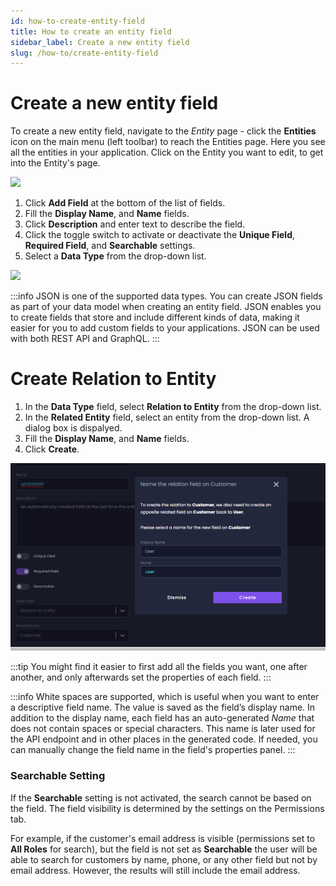 ```yaml
---
id: how-to-create-entity-field
title: How to create an entity field
sidebar_label: Create a new entity field
slug: /how-to/create-entity-field
---
```


# Create a new entity field

To create a new entity field,  navigate to the _Entity_ page - click the **Entities** icon on the main menu (left toolbar) to reach the Entities page. Here you see all the entities in your application. Click on the Entity you want to edit, to get into the Entity's page.

![](./assets/field-settings.png)

1. Click **Add Field** at the bottom of the list of fields.
2. Fill the **Display Name**, and **Name** fields. 
3. Click **Description** and enter text to describe the field. 
4. Click the toggle switch to activate or deactivate the **Unique Field**, **Required Field**, and **Searchable** settings.  
5. Select a **Data Type** from the drop-down list. 

![](./assets/data-types.png)

:::info
JSON is one of the supported data types. You can create JSON fields as part of your data model when creating an entity field.
JSON enables you to create fields that store and include different kinds of data, making it easier for you to add custom fields to your applications. JSON can be used with both REST API and GraphQL. 
:::
# Create Relation to Entity

1. In the **Data Type** field, select **Relation to Entity** from the drop-down list.
2. In the **Related Entity** field, select an entity from the drop-down list.  A dialog box is dispalyed.
3. Fill the **Display Name**, and **Name** fields.
4. Click **Create**.

![](./assets/relation-entity.PNG)

:::tip
You might find it easier to first add all the fields you want, one after another, and only afterwards set the properties of each field.
:::



:::info
White spaces are supported, which is useful when you want to enter a descriptive field name. The value is saved as the field’s display name.
In addition to the display name, each field has an auto-generated _Name_ that does not contain spaces or special characters. This name is later used for the API endpoint and in other places in the generated code.
If needed, you can manually change the field name in the field's properties panel.
:::
 
 ### Searchable Setting

 If the **Searchable** setting is not activated, the search cannot be based on the field. The field visibility is determined by the settings on the Permissions tab. 

For example, if the customer's email address is visible (permissions set to **All Roles** for search), but the field is not set as **Searchable** the user will be able to search for customers by name, phone, or any other field but not by email address. However, the results will still include the email address.
